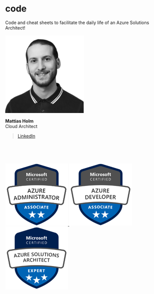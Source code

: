 # code
Code and cheat sheets to facilitate the daily life of an Azure Solutions Architect!

<img src="./img/mattiasholm.png" alt="Mattias Holm" width="250"/>

**Mattias Holm**\
Cloud Architect
>[LinkedIn](https://linkedin.com/in/holmmattias)

<br><br><br>

<a href="https://www.youracclaim.com/badges/16f784ad-9f4e-41f9-a12a-c560b076d016/public_url"><img alt="Microsoft Certified: Azure Administrator Associate" src="./img/microsoft-certified-azure-administrator-associate.png" width="200">
<a href="https://www.youracclaim.com/badges/8d0c3a47-711e-4f43-97bc-5301b8be1f5d/public_url"><img alt="Microsoft Certified: Azure Developer Associate" src="./img/microsoft-certified-azure-developer-associate.png" width="200">
<a href="https://www.youracclaim.com/badges/8d8b88dd-82a8-48b1-9f64-f4bdbf67ba25/public_url"><img alt="Microsoft Certified: Azure Solutions Architect Expert" src="./img/microsoft-certified-azure-solutions-architect-expert.png" width="200">
